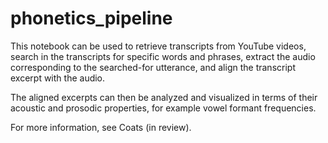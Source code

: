 # phonetics_pipeline

This notebook can be used to retrieve transcripts from YouTube videos, search in the transcripts for specific words and phrases, extract the audio corresponding to the searched-for utterance, and align the transcript excerpt with the audio. 

The aligned excerpts can then be analyzed and visualized in terms of their acoustic and prosodic properties, for example vowel formant frequencies.

For more information, see Coats (in review). 
